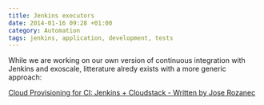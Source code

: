 ```yaml
---
title: Jenkins executors
date: 2014-01-16 09:28 +01:00
category: Automation
tags: jenkins, application, development, tests
---
```


While we are working on our own version of continuous integration with
Jenkins and exoscale, litterature alredy exists with a more generic approach:

[Cloud Provisioning for CI: Jenkins + Cloudstack - Written by Jose Rozanec](http://code54.com/blog/2012/09/08/cloud-provisioning-for-ci-jenkins-cloudstack.html)
